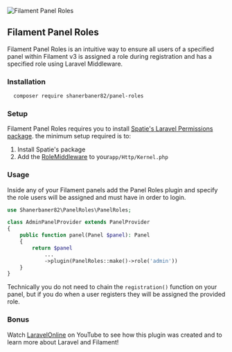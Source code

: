 ![Filament Panel Roles](https://github.com/shanerbaner82/panel-roles/blob/main/images/shanerbaner82-panel-roles.jpg)
## Filament Panel Roles

Filament Panel Roles is an intuitive way to ensure all users of a specified panel within Filament v3 is assigned a role during registration and has a specified role using Laravel Middleware.

### Installation
```bash
  composer require shanerbaner82/panel-roles
```

### Setup
Filament Panel Roles requires you to install [Spatie's Laravel Permissions package](https://spatie.be/docs/laravel-permission).
the minimum setup required is to:

1. Install Spatie's package
2. Add the [RoleMiddleware](https://spatie.be/docs/laravel-permission/v5/basic-usage/middleware) to your`app/Http/Kernel.php`


### Usage
Inside any of your Filament panels add the Panel Roles plugin and specify the role users will be assigned and must have in order to login.

```php
use Shanerbaner82\PanelRoles\PanelRoles;

class AdminPanelProvider extends PanelProvider
{
    public function panel(Panel $panel): Panel
    {
        return $panel
            ... 
            ->plugin(PanelRoles::make()->role('admin'))
    }
}
```

Technically you do not need to chain the `registration()` function on your panel, but if you do when a user registers they will be assigned the provided role.

### Bonus
Watch [LaravelOnline](https://www.youtube.com/@LaravelOnline) on YouTube to see how this plugin was created and to learn more about Laravel and Filament!
